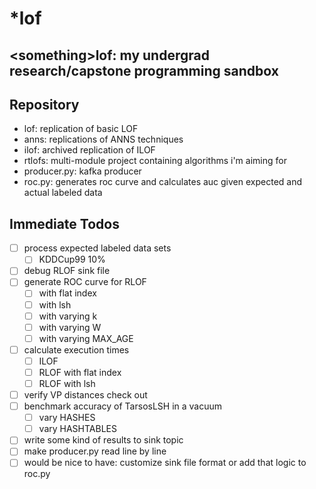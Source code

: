 # \*lof
\<something\>lof: my undergrad research/capstone programming sandbox
----------------
## Repository
- lof: replication of basic LOF
- anns: replications of ANNS techniques
- ilof: archived replication of ILOF
- rtlofs: multi-module project containing algorithms i'm aiming for
- producer.py: kafka producer
- roc.py: generates roc curve and calculates auc given expected and actual labeled data

## Immediate Todos

- [ ] process expected labeled data sets
    - [ ] KDDCup99 10%
- [ ] debug RLOF sink file
- [ ] generate ROC curve for RLOF
    - [ ] with flat index
    - [ ] with lsh
    - [ ] with varying k
    - [ ] with varying W
    - [ ] with varying MAX_AGE
- [ ] calculate execution times
    - [ ] ILOF
    - [ ] RLOF with flat index
    - [ ] RLOF with lsh
- [ ] verify VP distances check out
- [ ] benchmark accuracy of TarsosLSH in a vacuum
    - [ ] vary HASHES
    - [ ] vary HASHTABLES
- [ ] write some kind of results to sink topic
- [ ] make producer.py read line by line
- [ ] would be nice to have: customize sink file format or add that logic to roc.py
